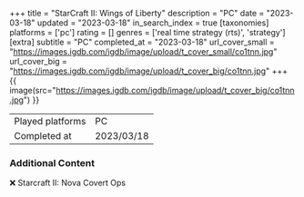 +++
title = "StarCraft II: Wings of Liberty"
description = "PC"
date = "2023-03-18"
updated = "2023-03-18"
in_search_index = true
[taxonomies]
platforms = ['pc']
rating = []
genres = ['real time strategy (rts)', 'strategy']
[extra]
subtitle = "PC"
completed_at = "2023-03-18"
url_cover_small = "https://images.igdb.com/igdb/image/upload/t_cover_small/co1tnn.jpg"
url_cover_big = "https://images.igdb.com/igdb/image/upload/t_cover_big/co1tnn.jpg"
+++
{{ image(src="https://images.igdb.com/igdb/image/upload/t_cover_big/co1tnn.jpg") }}

|              |            |
| ------------ | ---------- |
| Played platforms    | PC |
| Completed at | 2023/03/18 |



### Additional Content


❌ Starcraft II: Nova Covert Ops